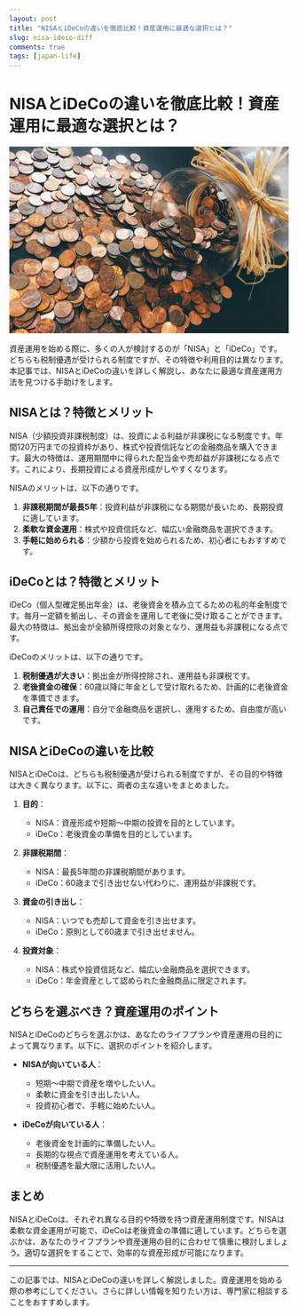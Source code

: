```yaml
---
layout: post
title: "NISAとiDeCoの違いを徹底比較！資産運用に最適な選択とは？"
slug: nisa-ideco-diff
comments: true
tags: [japan-life]
---
```

# NISAとiDeCoの違いを徹底比較！資産運用に最適な選択とは？

![NISA](/assets/img/20250204/06_01.jpg)

資産運用を始める際に、多くの人が検討するのが「NISA」と「iDeCo」です。どちらも税制優遇が受けられる制度ですが、その特徴や利用目的は異なります。本記事では、NISAとiDeCoの違いを詳しく解説し、あなたに最適な資産運用方法を見つける手助けをします。


<script async src="https://pagead2.googlesyndication.com/pagead/js/adsbygoogle.js?client=ca-pub-7886659064712565"
     crossorigin="anonymous"></script>
<!-- 광고2 -->
<ins class="adsbygoogle"
     style="display:block"
     data-ad-client="ca-pub-7886659064712565"
     data-ad-slot="1101493367"
     data-ad-format="auto"
     data-full-width-responsive="true"></ins>
<script>
     (adsbygoogle = window.adsbygoogle || []).push({});
</script>

## NISAとは？特徴とメリット

NISA（少額投資非課税制度）は、投資による利益が非課税になる制度です。年間120万円までの投資枠があり、株式や投資信託などの金融商品を購入できます。最大の特徴は、運用期間中に得られた配当金や売却益が非課税になる点です。これにより、長期投資による資産形成がしやすくなります。

NISAのメリットは、以下の通りです。

1. **非課税期間が最長5年**：投資利益が非課税になる期間が長いため、長期投資に適しています。
2. **柔軟な資金運用**：株式や投資信託など、幅広い金融商品を選択できます。
3. **手軽に始められる**：少額から投資を始められるため、初心者にもおすすめです。

## iDeCoとは？特徴とメリット

iDeCo（個人型確定拠出年金）は、老後資金を積み立てるための私的年金制度です。毎月一定額を拠出し、その資金を運用して老後に受け取ることができます。最大の特徴は、拠出金が全額所得控除の対象となり、運用益も非課税になる点です。

iDeCoのメリットは、以下の通りです。

1. **税制優遇が大きい**：拠出金が所得控除され、運用益も非課税です。
2. **老後資金の確保**：60歳以降に年金として受け取れるため、計画的に老後資金を準備できます。
3. **自己責任での運用**：自分で金融商品を選択し、運用するため、自由度が高いです。

## NISAとiDeCoの違いを比較

NISAとiDeCoは、どちらも税制優遇が受けられる制度ですが、その目的や特徴は大きく異なります。以下に、両者の主な違いをまとめました。

1. **目的**：
   - NISA：資産形成や短期～中期の投資を目的としています。
   - iDeCo：老後資金の準備を目的としています。

2. **非課税期間**：
   - NISA：最長5年間の非課税期間があります。
   - iDeCo：60歳まで引き出せない代わりに、運用益が非課税です。

3. **資金の引き出し**：
   - NISA：いつでも売却して資金を引き出せます。
   - iDeCo：原則として60歳まで引き出せません。

4. **投資対象**：
   - NISA：株式や投資信託など、幅広い金融商品を選択できます。
   - iDeCo：年金資産として認められた金融商品に限定されます。


<script async src="https://pagead2.googlesyndication.com/pagead/js/adsbygoogle.js?client=ca-pub-7886659064712565"
     crossorigin="anonymous"></script>
<!-- 광고2 -->
<ins class="adsbygoogle"
     style="display:block"
     data-ad-client="ca-pub-7886659064712565"
     data-ad-slot="1101493367"
     data-ad-format="auto"
     data-full-width-responsive="true"></ins>
<script>
     (adsbygoogle = window.adsbygoogle || []).push({});
</script>
## どちらを選ぶべき？資産運用のポイント

NISAとiDeCoのどちらを選ぶかは、あなたのライフプランや資産運用の目的によって異なります。以下に、選択のポイントを紹介します。

- **NISAが向いている人**：
  - 短期～中期で資産を増やしたい人。
  - 柔軟に資金を引き出したい人。
  - 投資初心者で、手軽に始めたい人。

- **iDeCoが向いている人**：
  - 老後資金を計画的に準備したい人。
  - 長期的な視点で資産運用を考えている人。
  - 税制優遇を最大限に活用したい人。

## まとめ

NISAとiDeCoは、それぞれ異なる目的や特徴を持つ資産運用制度です。NISAは柔軟な資金運用が可能で、iDeCoは老後資金の準備に適しています。どちらを選ぶかは、あなたのライフプランや資産運用の目的に合わせて慎重に検討しましょう。適切な選択をすることで、効率的な資産形成が可能になります。

<script async src="https://pagead2.googlesyndication.com/pagead/js/adsbygoogle.js?client=ca-pub-7886659064712565"
     crossorigin="anonymous"></script>
<!-- 광고2 -->
<ins class="adsbygoogle"
     style="display:block"
     data-ad-client="ca-pub-7886659064712565"
     data-ad-slot="1101493367"
     data-ad-format="auto"
     data-full-width-responsive="true"></ins>
<script>
     (adsbygoogle = window.adsbygoogle || []).push({});
</script>

---

この記事では、NISAとiDeCoの違いを詳しく解説しました。資産運用を始める際の参考にしてください。さらに詳しい情報を知りたい方は、専門家に相談することをおすすめします。